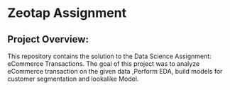 # Zeotap Assignment
## Project Overview:
This repository contains the solution to the Data Science Assignment: eCommerce Transactions. The goal of this project was to analyze eCommerce transaction on the given data ,Perform EDA, build models for customer segmentation and lookalike Model. 
